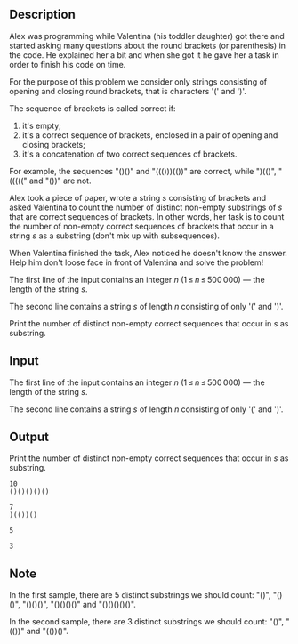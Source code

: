 ## Description

<div><p>Alex was programming while Valentina (his toddler daughter) got there and started asking many questions about the round brackets (or parenthesis) in the code. He explained her a bit and when she got it he gave her a task in order to finish his code on time.</p><p>For the purpose of this problem we consider only strings consisting of opening and closing round brackets, that is characters '<span class="tex-font-style-tt">(</span>' and '<span class="tex-font-style-tt">)</span>'.</p><p>The sequence of brackets is called <span class="tex-font-style-it">correct</span> if: </p><ol> <li> it's empty; </li><li> it's a correct sequence of brackets, enclosed in a pair of opening and closing brackets; </li><li> it's a concatenation of two correct sequences of brackets. </li></ol><p>For example, the sequences "<span class="tex-font-style-tt">()()</span>" and "<span class="tex-font-style-tt">((()))(())</span>" are correct, while "<span class="tex-font-style-tt">)(()</span>", "<span class="tex-font-style-tt">(((((</span>" and "<span class="tex-font-style-tt">())</span>" are not.</p><p>Alex took a piece of paper, wrote a string <span class="tex-span"><i>s</i></span> consisting of brackets and asked Valentina to count the number of <span class="tex-font-style-bf">distinct</span> non-empty substrings of <span class="tex-span"><i>s</i></span> that are correct sequences of brackets. In other words, her task is to count the number of non-empty correct sequences of brackets that occur in a string <span class="tex-span"><i>s</i></span> as a <span class="tex-font-style-bf">substring</span> (don't mix up with subsequences).</p><p>When Valentina finished the task, Alex noticed he doesn't know the answer. Help him don't loose face in front of Valentina and solve the problem!</p></div><div class="input-specification"><p>The first line of the input contains an integer <span class="tex-span"><i>n</i></span> (<span class="tex-span">1 ≤ <i>n</i> ≤ 500 000</span>)&nbsp;— the length of the string <span class="tex-span"><i>s</i></span>.</p><p>The second line contains a string <span class="tex-span"><i>s</i></span> of length <span class="tex-span"><i>n</i></span> consisting of only '<span class="tex-font-style-tt">(</span>' and '<span class="tex-font-style-tt">)</span>'.</p></div><div class="output-specification"><p>Print the number of <span class="tex-font-style-bf">distinct</span> non-empty correct sequences that occur in <span class="tex-span"><i>s</i></span> as substring.</p></div>

## Input

<p>The first line of the input contains an integer <span class="tex-span"><i>n</i></span> (<span class="tex-span">1 ≤ <i>n</i> ≤ 500 000</span>)&nbsp;— the length of the string <span class="tex-span"><i>s</i></span>.</p><p>The second line contains a string <span class="tex-span"><i>s</i></span> of length <span class="tex-span"><i>n</i></span> consisting of only '<span class="tex-font-style-tt">(</span>' and '<span class="tex-font-style-tt">)</span>'.</p>

## Output

<p>Print the number of <span class="tex-font-style-bf">distinct</span> non-empty correct sequences that occur in <span class="tex-span"><i>s</i></span> as substring.</p>





```input1
10
()()()()()

```




```input2
7
)(())()

```




```output1
5

```




```output2
3

```



## Note

<p>In the first sample, there are <span class="tex-span">5</span> distinct substrings we should count: "<span class="tex-font-style-tt">()</span>", "<span class="tex-font-style-tt">()()</span>", "<span class="tex-font-style-tt">()()()</span>", "<span class="tex-font-style-tt">()()()()</span>" and "<span class="tex-font-style-tt">()()()()()</span>".</p><p>In the second sample, there are <span class="tex-span">3</span> distinct substrings we should count: "<span class="tex-font-style-tt">()</span>", "<span class="tex-font-style-tt">(())</span>" and "<span class="tex-font-style-tt">(())()</span>".</p>
